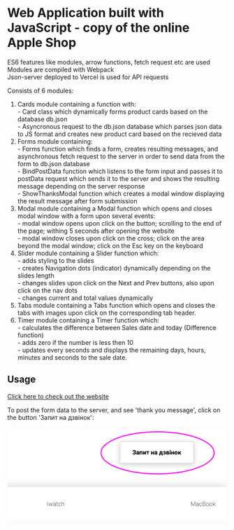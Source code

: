 # Web Application built with JavaScript - copy of the online Apple Shop
ES6 features like modules, arrow functions, fetch request etc are used <br />
Modules are compiled with Webpack <br />
Json-server deployed to Vercel is used for API requests <br />

Consists of 6 modules: <br />
  1. Cards module containing a function with: <br />
          - Card class which dynamically forms product cards based on the database db.json <br />
          - Asyncronous request to the db.json database which parses json data to JS format and creates new product card based on the recieved data  <br />
  3. Forms module containing:  <br />
          - Forms function which finds a form, creates resulting messages, and asynchronous fetch request to the server in order to send data from the form to db.json database <br /> 
          - BindPostData function which listens to the form input and passes it to postData request which sends it to the server and shows the resulting message depending on the server response <br />
          - ShowThanksModal function which creates a modal window displaying the result message after form submission <br />
  4. Modal module containing a Modal function which opens and closes modal window with a form upon several events:  <br />
          - modal window opens upon click on the button; scrolling to the end of the page; withing 5 seconds after opening the website <br />
          - modal window closes upon click on the cross; click on the area beyond the modal window; click on the Esc key on the keyboard <br />
  5. Slider module containing a Slider function which: <br />
          - adds styling to the slides <br />
          - creates Navigation dots (indicator) dynamically depending on the slides length <br />
          - changes slides upon click on the Next and Prev buttons, also upon click on the nav dots <br />
          - changes current and total values dynamically <br />
  6. Tabs module containing a Tabs function which opens and closes the tabs with images upon click on the corresponding tab header. <br />
  7. Timer module containing a Timer function which: <br />
          - calculates the difference between Sales date and today (Difference function)  <br />
          - adds zero if the number is less then 10 <br />
          - updates every seconds and displays the remaining days, hours, minutes and seconds to the sale date. 

## Usage

[Click here to check out the website](https://valeriiaproskuriakova.github.io/AppleShop-WebApp-ES6/)

To post the form data to the server, and see 'thank you message', click on the button 'Запит на дзвінок':
\
\
![screenshot-request-button](/img/Screenshot_request.png?raw=true) 
